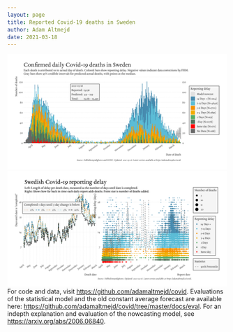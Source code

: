 ```yaml
---
layout: page
title: Reported Covid-19 deaths in Sweden
author: Adam Altmejd
date: 2021-03-18
---
```


![Graph of Swedish Covid-19 deaths with reporting delay.](deaths_lag_sweden_2021-03-18.png "Swedish Covid-19 deaths.")
![Graph of Swedish Covid-19 reporting delay in daily deaths.](lag_trend_sweden_2021-03-18.png "Trend in Swedish Covid-19 mortality reporting delay.")
For code and data, visit <https://github.com/adamaltmejd/covid>.
Evaluations of the statistical model and the old constant average forecast are available here: <https://github.com/adamaltmejd/covid/tree/master/docs/eval>.
For an indepth explanation and evaluation of the nowcasting model, see <https://arxiv.org/abs/2006.06840>.
